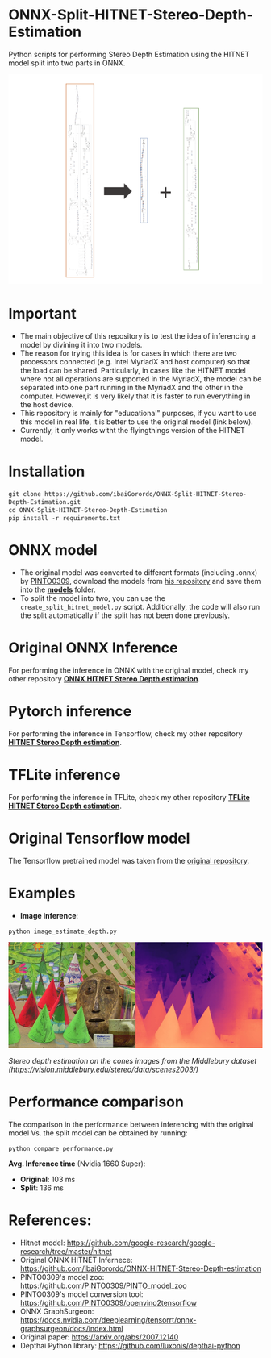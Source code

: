 # ONNX-Split-HITNET-Stereo-Depth-Estimation
 Python scripts for performing Stereo Depth Estimation using the HITNET model split into two parts in ONNX.

![Hitnet ONNX model split](https://github.com/ibaiGorordo/ONNX-Split-HITNET-Stereo-Depth-Estimation/blob/main/doc/img/split.png)

# Important
- The main objective of this repository is to test the idea of inferencing a model by divining it into two models.
- The reason for trying this idea is for cases in which there are two processors connected (e.g. Intel MyriadX and host computer) so that the load can be shared. Particularly, in cases like the HITNET model where not all operations are supported in the MyriadX, the model can be separated into one part running in the MyriadX and the other in the computer. However,it is very likely that it is faster to run everything in the host device.
- This repository is mainly for "educational" purposes, if you want to use this model in real life, it is better to use the original model (link below).
- Currently, it only works witht the flyingthings version of the HITNET model.

# Installation
```
git clone https://github.com/ibaiGorordo/ONNX-Split-HITNET-Stereo-Depth-Estimation.git
cd ONNX-Split-HITNET-Stereo-Depth-Estimation
pip install -r requirements.txt
```

# ONNX model
- The original model was converted to different formats (including .onnx) by [PINTO0309](https://github.com/PINTO0309), download the models from [his repository](https://github.com/PINTO0309/PINTO_model_zoo/tree/main/142_HITNET) and save them into the **[models](https://github.com/ibaiGorordo/ONNX-Split-HITNET-Stereo-Depth-Estimation/tree/main/models)** folder. 
- To split the model into two, you can use the `create_split_hitnet_model.py` script. Additionally, the code will also run the split automatically if the split has not been done previously.

# Original ONNX Inference
For performing the inference in ONNX with the original model, check my other repository **[ONNX HITNET Stereo Depth estimation](https://github.com/ibaiGorordo/ONNX-HITNET-Stereo-Depth-estimation)**.

# Pytorch inference
For performing the inference in Tensorflow, check my other repository **[HITNET Stereo Depth estimation](https://github.com/ibaiGorordo/HITNET-Stereo-Depth-estimation)**.

# TFLite inference
For performing the inference in TFLite, check my other repository **[TFLite HITNET Stereo Depth estimation](https://github.com/ibaiGorordo/TFLite-HITNET-Stereo-depth-estimation)**.

# Original Tensorflow model
The Tensorflow pretrained model was taken from the [original repository](https://github.com/google-research/google-research/tree/master/hitnet).
 
# Examples

 * **Image inference**:
 
  ```
 python image_estimate_depth.py
 ```
 
 ![Hitnet Split depth estimation](https://github.com/ibaiGorordo/ONNX-Split-HITNET-Stereo-Depth-Estimation/blob/main/doc/img/out.jpg)
 
 *Stereo depth estimation on the cones images from the Middlebury dataset (https://vision.middlebury.edu/stereo/data/scenes2003/)*


# Performance comparison
The comparison in the performance between inferencing with the original model Vs. the split model can be obtained by running:
 
  ```
  python compare_performance.py
  ```
**Avg. Inference time** (Nvidia 1660 Super): 
 - **Original**: 103 ms
 - **Split**: 136 ms

# References:
* Hitnet model: https://github.com/google-research/google-research/tree/master/hitnet
* Original ONNX HITNET Infernece: https://github.com/ibaiGorordo/ONNX-HITNET-Stereo-Depth-estimation
* PINTO0309's model zoo: https://github.com/PINTO0309/PINTO_model_zoo
* PINTO0309's model conversion tool: https://github.com/PINTO0309/openvino2tensorflow
* ONNX GraphSurgeon: https://docs.nvidia.com/deeplearning/tensorrt/onnx-graphsurgeon/docs/index.html
* Original paper: https://arxiv.org/abs/2007.12140
* Depthai Python library: https://github.com/luxonis/depthai-python
 
